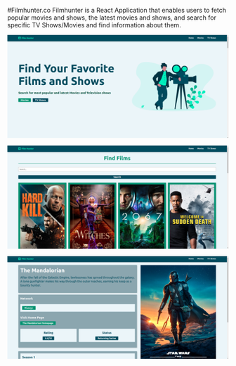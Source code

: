 #Filmhunter.co
Filmhunter is a React Application that enables users to fetch popular movies and shows, the latest movies and shows, and search for specific TV Shows/Movies and find information about them.

 ![alt text](https://github.com/connorskorburg/node.js/blob/master/portfolio/public/images/filmhunter-home.png) 
 
 ![alt text](https://github.com/connorskorburg/node.js/blob/master/portfolio/public/images/filmhunter-movies.png) 
 
 ![alt text](https://github.com/connorskorburg/node.js/blob/master/portfolio/public/images/filmhunter-show.png) 
 
